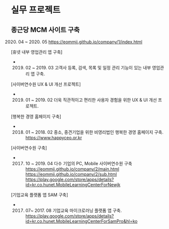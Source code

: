 # 실무 프로젝트

## 종근당 MCM 사이트 구축
2020. 04 ~ 2020. 05
<https://eommji.github.io/company/1/index.html>

[휴넷 내부 영업관리 앱 구축]
- 2019. 02 ~ 2019. 03
고객사 등록, 검색, 목록 및 일정 관리 기능이 있는 내부 영업관리 앱 구축.

[사이버연수원 UX & UI 개선 프로젝트]
- 2019. 01 ~ 2019. 02
더욱 직관적이고 편리한 사용자 경험을 위한 UX & UI 개선 프로젝트.

[행복한 경영 홈페이지 구축]
- 2018. 01 ~ 2018. 02
중소, 중견기업을 위한 비영리법인 행복한 경영 홈페이지 구축.
<https://www.happyceo.or.kr>

[사이버연수원 구축]
- 2017. 10 ~ 2019. 04
다수 기업의 PC, Mobile 사이버연수원 구축
<https://eommji.github.io/company/2/main.html>
<https://eommji.github.io/company/2/sub.html>
<https://play.google.com/store/apps/details?id=kr.co.hunet.MobileLearningCenterForNewjk>

[기업교육 플랫폼 앱 SAM 구축]
- 2017. 07~ 2017. 08
기업교육 마이크로러닝 플랫폼 앱 구축.
<https://play.google.com/store/apps/details?id=kr.co.hunet.MobileLearningCenterForSamPro&hl=ko>
